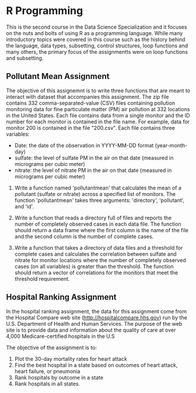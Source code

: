 # R Programming

This is the second course in the Data Science Specialization and it focuses on the nuts and bolts of using R as a programming language. While many introductory topics were covered in this course such as the history behind the language, data types, subsetting, control structures, loop functions and many others, the primary focus of the assignmentts were on loop functions and subsetting. 

## Pollutant Mean Assignment

The objective of this assignemnt is to write three functions that are meant to interact with dataset that accompanies this assignment. The zip file contains 332 comma-separated-value (CSV) files containing pollution monitoring data for fine particulate matter (PM) air pollution at 332 locations in the United States. Each file contains data from a single monitor and the ID number for each monitor is contained in the file name. For example, data for monitor 200 is contained in the file "200.csv". Each file contains three variables:

* Date: the date of the observation in YYYY-MM-DD format (year-month-day)
* sulfate: the level of sulfate PM in the air on that date (measured in micrograms per cubic meter)
* nitrate: the level of nitrate PM in the air on that date (measured in micrograms per cubic meter)

1. Write a function named 'pollutantmean' that calculates the mean of a pollutant (sulfate or nitrate) across a specified list of monitors. The function 'pollutantmean' takes three arguments: 'directory', 'pollutant', and 'id'.

2. Write a function that reads a directory full of files and reports the number of completely observed cases in each data file. The function should return a data frame where the first column is the name of the file and the second column is the number of complete cases.

3. Write a function that takes a directory of data files and a threshold for complete cases and calculates the correlation between sulfate and nitrate for monitor locations where the number of completely observed cases (on all variables) is greater than the threshold. The function should return a vector of correlations for the monitors that meet the threshold requirement.

## Hospital Ranking Assignment

In the hospital ranking assignment, the data for this assignment come from the Hospital Compare web site (http://hospitalcompare.hhs.gov)
run by the U.S. Department of Health and Human Services. The purpose of the web site is to provide data and
information about the quality of care at over 4,000 Medicare-certified hospitals in the U.S

The objective of the assignment is to: 

1.  Plot the 30-day mortality rates for heart attack
2.  Find the best hospital in a state based on outcomes of heart attack, heart failure, or pneumonia
3.  Rank hospitals by outcome in a state
4.  Rank hospitals in all states.


